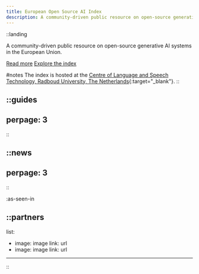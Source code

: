 ```yaml
---
title: European Open Source AI Index 
description: A community-driven public resource on open-source generative AI systems in the European Union. 
---
```



::landing

A community-driven public resource on open-source generative AI systems in the European Union.     

[Read more](/about) [Explore the index](/the-index)

#notes
The index is hosted at the [Centre of Language and Speech Technology, Radboud University, The Netherlands](https://www.ru.nl/en/cls/clst){:target="_blank"}.
::

::guides
---
perpage: 3
---
::

::news
---
perpage: 3
---
::

:as-seen-in

::partners
---
list:
  - image: image
    link: url
  - image: image
    link: url
---
::
